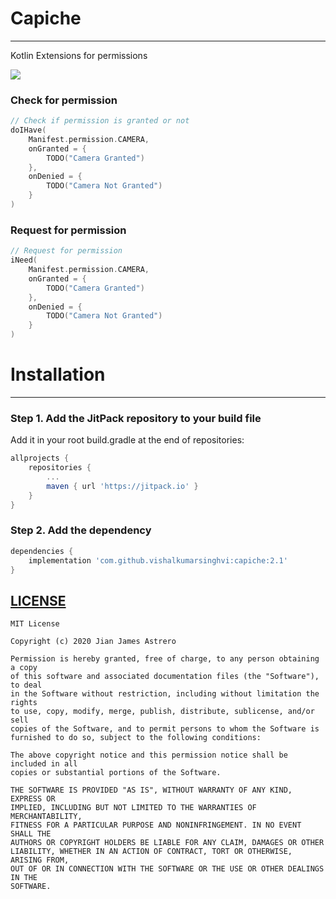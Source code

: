 # Capiche
___
Kotlin Extensions for permissions

[![](https://jitpack.io/v/jianastrero/capiche.svg)](https://jitpack.io/#jianastrero/capiche)

### Check for permission
```kotlin
// Check if permission is granted or not
doIHave(
    Manifest.permission.CAMERA,
    onGranted = {
        TODO("Camera Granted")
    },
    onDenied = {
        TODO("Camera Not Granted")
    }
)
```

### Request for permission
```kotlin
// Request for permission
iNeed(
    Manifest.permission.CAMERA,
    onGranted = {
        TODO("Camera Granted")
    },
    onDenied = {
        TODO("Camera Not Granted")
    }
)
```

# Installation
___
### Step 1. Add the JitPack repository to your build file
Add it in your root build.gradle at the end of repositories:
```groovy
allprojects {
    repositories {
        ...
        maven { url 'https://jitpack.io' }
    }
}
```
### Step 2. Add the dependency
```groovy
dependencies {
    implementation 'com.github.vishalkumarsinghvi:capiche:2.1'
}
```


## [LICENSE](LICENSE)
    MIT License
    
    Copyright (c) 2020 Jian James Astrero
    
    Permission is hereby granted, free of charge, to any person obtaining a copy
    of this software and associated documentation files (the "Software"), to deal
    in the Software without restriction, including without limitation the rights
    to use, copy, modify, merge, publish, distribute, sublicense, and/or sell
    copies of the Software, and to permit persons to whom the Software is
    furnished to do so, subject to the following conditions:
    
    The above copyright notice and this permission notice shall be included in all
    copies or substantial portions of the Software.
    
    THE SOFTWARE IS PROVIDED "AS IS", WITHOUT WARRANTY OF ANY KIND, EXPRESS OR
    IMPLIED, INCLUDING BUT NOT LIMITED TO THE WARRANTIES OF MERCHANTABILITY,
    FITNESS FOR A PARTICULAR PURPOSE AND NONINFRINGEMENT. IN NO EVENT SHALL THE
    AUTHORS OR COPYRIGHT HOLDERS BE LIABLE FOR ANY CLAIM, DAMAGES OR OTHER
    LIABILITY, WHETHER IN AN ACTION OF CONTRACT, TORT OR OTHERWISE, ARISING FROM,
    OUT OF OR IN CONNECTION WITH THE SOFTWARE OR THE USE OR OTHER DEALINGS IN THE
    SOFTWARE.
